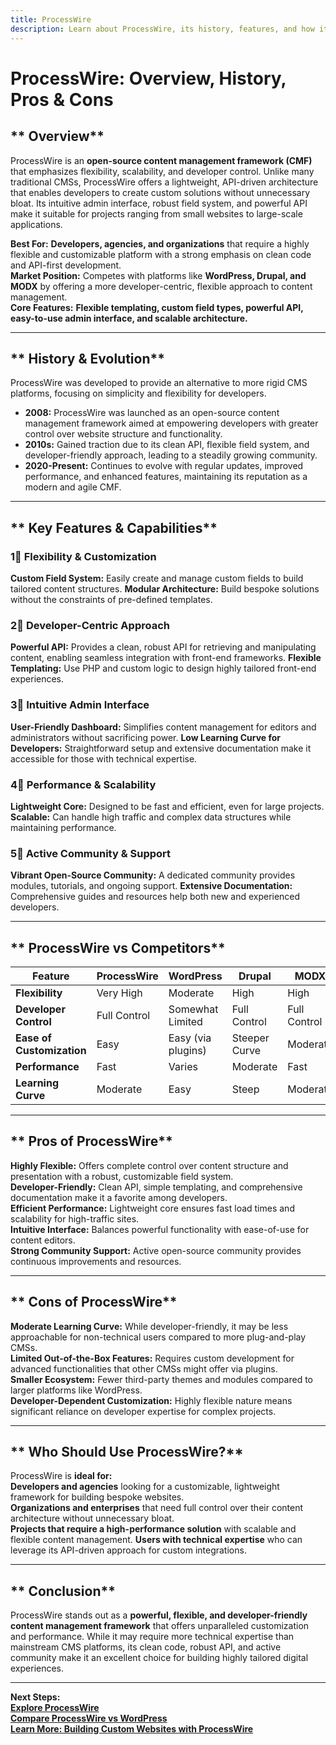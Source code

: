 ```yaml
---
title: ProcessWire
description: Learn about ProcessWire, its history, features, and how it compares to other content management systems.
---
```


# **ProcessWire: Overview, History, Pros & Cons**

## ** Overview**  
ProcessWire is an **open-source content management framework (CMF)** that emphasizes flexibility, scalability, and developer control. Unlike many traditional CMSs, ProcessWire offers a lightweight, API-driven architecture that enables developers to create custom solutions without unnecessary bloat. Its intuitive admin interface, robust field system, and powerful API make it suitable for projects ranging from small websites to large-scale applications.

 **Best For:** **Developers, agencies, and organizations** that require a highly flexible and customizable platform with a strong emphasis on clean code and API-first development.  
 **Market Position:** Competes with platforms like **WordPress, Drupal, and MODX** by offering a more developer-centric, flexible approach to content management.  
 **Core Features:** **Flexible templating, custom field types, powerful API, easy-to-use admin interface, and scalable architecture.**

---

## ** History & Evolution**  
ProcessWire was developed to provide an alternative to more rigid CMS platforms, focusing on simplicity and flexibility for developers.

- **2008:** ProcessWire was launched as an open-source content management framework aimed at empowering developers with greater control over website structure and functionality.
- **2010s:** Gained traction due to its clean API, flexible field system, and developer-friendly approach, leading to a steadily growing community.
- **2020-Present:** Continues to evolve with regular updates, improved performance, and enhanced features, maintaining its reputation as a modern and agile CMF.

---

## ** Key Features & Capabilities**

### **1⃣ Flexibility & Customization**
 **Custom Field System:** Easily create and manage custom fields to build tailored content structures.
 **Modular Architecture:** Build bespoke solutions without the constraints of pre-defined templates.

### **2⃣ Developer-Centric Approach**
 **Powerful API:** Provides a clean, robust API for retrieving and manipulating content, enabling seamless integration with front-end frameworks.
 **Flexible Templating:** Use PHP and custom logic to design highly tailored front-end experiences.

### **3⃣ Intuitive Admin Interface**
 **User-Friendly Dashboard:** Simplifies content management for editors and administrators without sacrificing power.
 **Low Learning Curve for Developers:** Straightforward setup and extensive documentation make it accessible for those with technical expertise.

### **4⃣ Performance & Scalability**
 **Lightweight Core:** Designed to be fast and efficient, even for large projects.
 **Scalable:** Can handle high traffic and complex data structures while maintaining performance.

### **5⃣ Active Community & Support**
 **Vibrant Open-Source Community:** A dedicated community provides modules, tutorials, and ongoing support.
 **Extensive Documentation:** Comprehensive guides and resources help both new and experienced developers.

---

## ** ProcessWire vs Competitors**

| Feature                   | ProcessWire     | WordPress         | Drupal            | MODX             |
|---------------------------|-----------------|-------------------|-------------------|------------------|
| **Flexibility**           |  Very High    |  Moderate        |  High           |  High          |
| **Developer Control**     |  Full Control |  Somewhat Limited|  Full Control    |  Full Control   |
| **Ease of Customization** |  Easy         |  Easy (via plugins)|  Steeper Curve  |  Moderate      |
| **Performance**           |  Fast         |  Varies          |  Moderate       |  Fast          |
| **Learning Curve**        |  Moderate     |  Easy           |  Steep           |  Moderate      |

---

## ** Pros of ProcessWire**  
 **Highly Flexible:** Offers complete control over content structure and presentation with a robust, customizable field system.  
 **Developer-Friendly:** Clean API, simple templating, and comprehensive documentation make it a favorite among developers.  
 **Efficient Performance:** Lightweight core ensures fast load times and scalability for high-traffic sites.  
 **Intuitive Interface:** Balances powerful functionality with ease-of-use for content editors.  
 **Strong Community Support:** Active open-source community provides continuous improvements and resources.

---

## ** Cons of ProcessWire**  
 **Moderate Learning Curve:** While developer-friendly, it may be less approachable for non-technical users compared to more plug-and-play CMSs.  
 **Limited Out-of-the-Box Features:** Requires custom development for advanced functionalities that other CMSs might offer via plugins.  
 **Smaller Ecosystem:** Fewer third-party themes and modules compared to larger platforms like WordPress.  
 **Developer-Dependent Customization:** Highly flexible nature means significant reliance on developer expertise for complex projects.

---

## ** Who Should Use ProcessWire?**  
ProcessWire is **ideal for:**  
 **Developers and agencies** looking for a customizable, lightweight framework for building bespoke websites.  
 **Organizations and enterprises** that need full control over their content architecture without unnecessary bloat.  
 **Projects that require a high-performance solution** with scalable and flexible content management.
 **Users with technical expertise** who can leverage its API-driven approach for custom integrations.

---

## ** Conclusion**  
ProcessWire stands out as a **powerful, flexible, and developer-friendly content management framework** that offers unparalleled customization and performance. While it may require more technical expertise than mainstream CMS platforms, its clean code, robust API, and active community make it an excellent choice for building highly tailored digital experiences.

---

 **Next Steps:**  
 **[Explore ProcessWire](https://processwire.com/)**  
 **[Compare ProcessWire vs WordPress](#)**  
 **[Learn More: Building Custom Websites with ProcessWire](#)**
